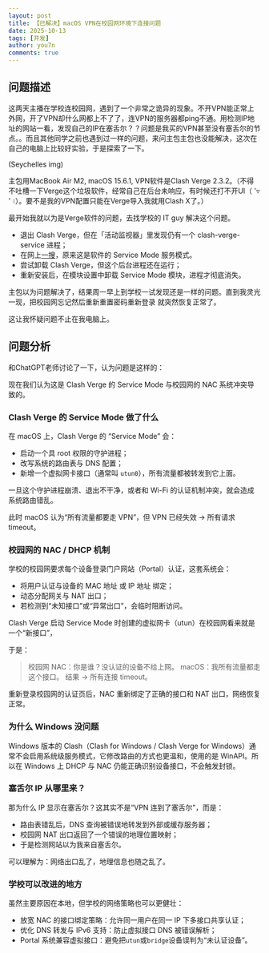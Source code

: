 ```yaml
---
layout: post
title: 【已解决】macOS VPN在校园网环境下连接问题
date: 2025-10-13
tags: [开发]
author: you7n
comments: true
---
```


## 问题描述

这两天主播在学校连校园网，遇到了一个非常之诡异的现象。不开VPN能正常上外网，开了VPN却什么网都上不了了，连VPN的服务器都ping不通。用检测IP地址的网站一看，发现自己的IP在塞舌尔？？问题是我买的VPN甚至没有塞舌尔的节点。。而且其他同学之前也遇到过一样的问题，来问主包主包也没能解决，这次在自己的电脑上比较好实验，于是探索了一下。

(Seychelles img)

主包用MacBook Air M2, macOS 15.6.1, VPN软件是Clash Verge 2.3.2。（不得不吐槽一下Verge这个垃圾软件，经常自己在后台未响应，有时候还打不开UI（ '▿ ' 💧）。要不是我的VPN配置只能在Verge导入我就用Clash X了。）

最开始我就以为是Verge软件的问题，去找学校的 IT guy 解决这个问题。

- 退出 Clash Verge，但在「活动监视器」里发现仍有一个 clash-verge-service 进程；
- 在网上[一搜](https://github.com/clash-verge-rev/clash-verge-rev/issues/1613#issuecomment-2307628654)，原来这是软件的 Service Mode 服务模式。
- 尝试卸载 Clash Verge，但这个后台进程还在运行；
- 重新安装后，在模块设置中卸载 Service Mode 模块，进程才彻底消失。

主包以为问题解决了，结果周一早上到学校一试发现还是一样的问题。直到我灵光一现，把校园网忘记然后重新重置密码重新登录 就突然恢复正常了。

这让我怀疑问题不止在我电脑上。

## 问题分析

和ChatGPT老师讨论了一下，认为问题是这样的：

现在我们认为这是 Clash Verge 的 Service Mode 与校园网的 NAC 系统冲突导致的。

### Clash Verge 的 Service Mode 做了什么

在 macOS 上，Clash Verge 的 “Service Mode” 会：
- 启动一个具 root 权限的守护进程；
- 改写系统的路由表与 DNS 配置；
- 新增一个虚拟网卡接口（通常叫 `utun0`），所有流量都被转发到它上面。

一旦这个守护进程崩溃、退出不干净，或者和 Wi-Fi 的认证机制冲突，就会造成系统路由错乱。

此时 macOS 认为“所有流量都要走 VPN”，但 VPN 已经失效 → 所有请求 timeout。

### 校园网的 NAC / DHCP 机制

学校的校园网要求每个设备登录门户网站（Portal）认证，这套系统会：

- 将用户认证与设备的 MAC 地址 或 IP 地址 绑定；
- 动态分配网关与 NAT 出口；
- 若检测到“未知接口”或“异常出口”，会临时阻断访问。

Clash Verge 启动 Service Mode 时创建的虚拟网卡（utun）在校园网看来就是一个“新接口”，

于是：

> 校园网 NAC：你是谁？没认证的设备不给上网。
> macOS：我所有流量都走这个接口。
> 结果 → 所有连接 timeout。

重新登录校园网的认证页后，NAC 重新绑定了正确的接口和 NAT 出口，网络恢复正常。

### 为什么 Windows 没问题

Windows 版本的 Clash（Clash for Windows / Clash Verge for Windows）通常不会启用系统级服务模式，它修改路由的方式也更温和，使用的是 WinAPI。所以在 Windows 上 DHCP 与 NAC 仍能正确识别设备接口，不会触发封锁。

### 塞舌尔 IP 从哪里来？

那为什么 IP 显示在塞舌尔？这其实不是“VPN 连到了塞舌尔”，而是：

- 路由表错乱后，DNS 查询被错误地转发到外部或缓存服务器；
- 校园网 NAT 出口返回了一个错误的地理位置映射；
- 于是检测网站以为我来自塞舌尔。

可以理解为：网络出口乱了，地理信息也随之乱了。

### 学校可以改进的地方

虽然主要原因在本地，但学校的网络策略也可以更健壮：

- 放宽 NAC 的接口绑定策略：允许同一用户在同一 IP 下多接口共享认证；
- 优化 DNS 转发与 IPv6 支持：防止虚拟接口 DNS 被错误解析；
- Portal 系统兼容虚拟接口：避免把`utun`或`bridge`设备误判为“未认证设备”。
